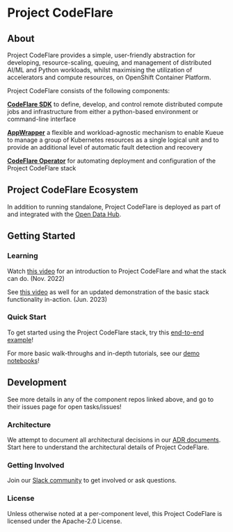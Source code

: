 # Project CodeFlare

## About

Project CodeFlare provides a simple, user-friendly abstraction for developing, resource-scaling, queuing, and management of distributed AI/ML and Python workloads, whilst maximising the utilization of accelerators and compute resources, on OpenShift Container Platform.

Project CodeFlare consists of the following components:

**[CodeFlare SDK][codeflare-sdk]** to define, develop, and control remote distributed compute jobs and infrastructure from either a python-based environment or command-line interface

**[AppWrapper][appwrapper]** a flexible and workload-agnostic mechanism to enable Kueue to manage a group of Kubernetes resources as a single logical unit and to provide an additional level of automatic fault detection and recovery

**[CodeFlare Operator][codeflare-operator]** for automating deployment and configuration of the Project CodeFlare stack

## Project CodeFlare Ecosystem

In addition to running standalone, Project CodeFlare is deployed as part of and integrated with the [Open Data Hub][distributed-workloads].

## Getting Started

### Learning

Watch [this video][youtube-demo] for an introduction to Project CodeFlare and what the
stack can do. (Nov. 2022)

See [this video][summit-demo] as well for an updated demonstration of the basic stack functionality in-action. (Jun. 2023)

### Quick Start

To get started using the Project CodeFlare stack, try this [end-to-end example](https://github.com/opendatahub-io/distributed-workloads/tree/main/examples)!

For more basic walk-throughs and in-depth tutorials, see our [demo notebooks][demos]!

## Development

See more details in any of the component repos linked above, and go to their issues page for open tasks/issues!

### Architecture

We attempt to document all architectural decisions in our [ADR documents][adr]. Start here to understand the architectural details of Project CodeFlare.

### Getting Involved

Join our [Slack community][slack] to get involved or ask questions.

### License

Unless otherwise noted at a per-component level, this Project CodeFlare is licensed under the Apache-2.0 License.

[codeflare-sdk]: https://github.com/project-codeflare/codeflare-sdk
[codeflare-cli]: https://github.com/project-codeflare/codeflare-cli
[appwrapper]: https://github.com/project-codeflare/appwrapper
[instascale]: https://github.com/project-codeflare/instascale
[codeflare-operator]: https://github.com/project-codeflare/codeflare-operator
[distributed-workloads]: https://github.com/opendatahub-io/distributed-workloads
[quickstart]: https://github.com/opendatahub-io/distributed-workloads/blob/main/Quick-Start.md
[slack]: https://invite.playplay.io/invite?team_id=T04KQQBTDN3
[adr]: https://github.com/project-codeflare/adr
[demos]: https://github.com/project-codeflare/codeflare-sdk/tree/main/demo-notebooks/guided-demos
[board]: https://github.com/orgs/project-codeflare/projects/8
[youtube-demo]: https://www.youtube.com/watch?v=OAzFBFL5B0k
[summit-demo]: https://youtu.be/U76iIfd9EmE
